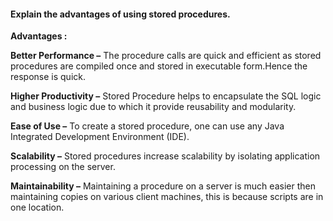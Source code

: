 #### Explain the advantages of using stored procedures.

<b>Advantages :</b>


<b>Better Performance –</b> The procedure calls are quick and efficient as stored procedures are compiled once and stored in executable form.Hence the response is quick. 

<b>Higher Productivity –</b> Stored Procedure helps to encapsulate the SQL logic and business logic due to which it provide reusability and modularity.

<b>Ease of Use –</b> To create a stored procedure, one can use any Java Integrated Development Environment (IDE).

<b>Scalability –</b> Stored procedures increase scalability by isolating application processing on the server.

<b>Maintainability –</b> Maintaining a procedure on a server is much easier then maintaining copies on various client machines, this is because scripts are in one location.
